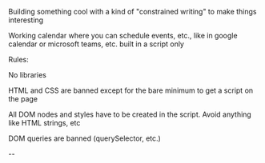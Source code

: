 Building something cool with a kind of "constrained writing" to make things interesting

Working calendar where you can schedule events, etc., like in google calendar or microsoft teams, etc. built in a script only

Rules:

No libraries

HTML and CSS are banned except for the bare minimum to get a script on the page

All DOM nodes and styles have to be created in the script. Avoid anything like HTML strings, etc

DOM queries are banned (querySelector, etc.)

--



